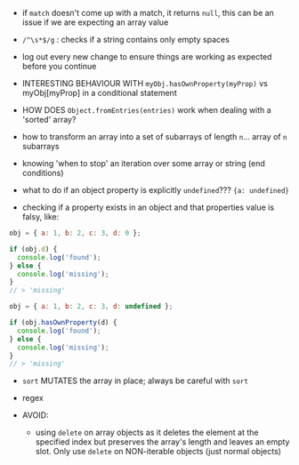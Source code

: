 - if `match` doesn't come up with a match, it returns `null`, this can be an issue if we are expecting an array value

- `/^\s*$/g` : checks if a string contains only empty spaces

- log out every new change to ensure things are working as expected before you continue

- INTERESTING BEHAVIOUR WITH `myObj.hasOwnProperty(myProp)` vs myObj[myProp] in a conditional statement

- HOW DOES `Object.fromEntries(entries)` work when dealing with a 'sorted' array?

- how to transform an array into a set of subarrays of length `n`... array of `n` subarrays

- knowing 'when to stop' an iteration over some array or string (end conditions)

- what to do if an object property is explicitly `undefined`??? `{a: undefined}`

- checking if a property exists in an object and that properties value is falsy, like:
``` javascript
obj = { a: 1, b: 2, c: 3, d: 0 };

if (obj.d) {
  console.log('found');
} else {
  console.log('missing');
}
// > 'missing'
```

``` javascript
obj = { a: 1, b: 2, c: 3, d: undefined };

if (obj.hasOwnProperty(d) {
  console.log('found');
} else {
  console.log('missing');
}
// > 'missing'
```

- `sort` MUTATES the array in place; always be careful with `sort`

- regex




- AVOID:
  - using `delete` on array objects as it deletes the element at the specified index but preserves the array's length and leaves an empty slot.  Only use `delete` on NON-iterable objects (just normal objects)
